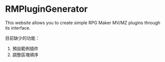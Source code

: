 # RMPluginGenerator

This website allows you to create simple RPG Maker MV/MZ plugins through its interface.

目前缺少的功能：

1. 預設範例插件
2. 調整區塊順序
